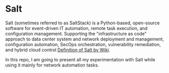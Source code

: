 # Salt
Salt (sometimes referred to as SaltStack) is a Python-based, open-source software for event-driven IT automation, remote task execution, and configuration management. Supporting the "infrastructure as code" approach to data center system and network deployment and management, configuration automation, SecOps orchestration, vulnerability remediation, and hybrid cloud control [Definition of Salt by Wiki](https://en.wikipedia.org/wiki/Salt_(software)).

In this repo, I am going to present all my experimentation with Salt while using it mainly for network automation tasks.
